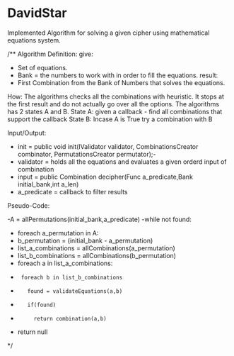 # DavidStar
Implemented Algorithm for solving a given cipher using mathematical equations system. 

/**
Algorithm Definition:
give:
- Set of equations.
- Bank = the numbers to work with in order to fill the equations.
result:
- First Combination from the Bank of Numbers that solves the equations.

How:
The algorithms checks all the combinations with heuristic.
It stops at the first result and do not actually go over all the options.
The algorithms has 2 states A and B.
State A:
given a callback - find all combinations that support the callback 
State B:
Incase A is True try a combination with B 

Input/Output:

- init = public void init(IValidator validator, CombinationsCreator combinator, PermutationsCreator permutator);-
- validator = holds all the equations and evaluates a given orderd input of combination
- input =  public Combination decipher(Func a_predicate,Bank initial_bank,int a_len)
- a_predicate = callback to filter results

Pseudo-Code:

-A = allPermutations(initial_bank,a_predicate)
-while not found:
-  foreach a_permutation in A:
-    b_permutation = (initial_bank - a_permutation)
-    list_a_combinations = allCombinations(a_permutation)
-    list_b_combinations = allCombinations(b_permutation)
-    foreach a in list_a_combinations:
-      foreach b in list_b_combinations
-        found = validateEquations(a,b)
-        if(found)
-          return combination(a,b)
-  return null        
  
*/
